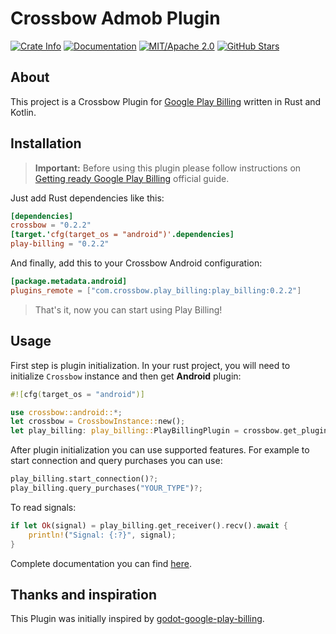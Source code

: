 # Crossbow Admob Plugin

[![Crate Info](https://img.shields.io/crates/v/play-billing.svg)](https://crates.io/crates/play-billing)
[![Documentation](https://img.shields.io/badge/docs.rs-play_billing-green)](https://docs.rs/play-billing/)
[![MIT/Apache 2.0](https://img.shields.io/badge/license-MIT%2FApache-blue.svg)](https://github.com/dodorare/crossbow#license)
[![GitHub Stars](https://img.shields.io/github/stars/dodorare/crossbow.svg?style=social)](https://github.com/dodorare/crossbow/stargazers)

## About

This project is a Crossbow Plugin for [Google Play Billing](https://developer.android.com/google/play/billing) written in Rust and Kotlin.

## Installation

> **Important:** Before using this plugin please follow instructions on [Getting ready Google Play Billing](https://developer.android.com/google/play/billing/getting-ready) official guide.

Just add Rust dependencies like this:

```toml
[dependencies]
crossbow = "0.2.2"
[target.'cfg(target_os = "android")'.dependencies]
play-billing = "0.2.2"
```

And finally, add this to your Crossbow Android configuration:

```toml
[package.metadata.android]
plugins_remote = ["com.crossbow.play_billing:play_billing:0.2.2"]
```

> That's it, now you can start using Play Billing!

## Usage

First step is plugin initialization. In your rust project, you will need to initialize `Crossbow` instance and then get **Android** plugin:

```rust
#![cfg(target_os = "android")]

use crossbow::android::*;
let crossbow = CrossbowInstance::new();
let play_billing: play_billing::PlayBillingPlugin = crossbow.get_plugin()?;
```

After plugin initialization you can use supported features. For example to start connection and query purchases you can use:

```rust
play_billing.start_connection()?;
play_billing.query_purchases("YOUR_TYPE")?;
```

To read signals:

```rust
if let Ok(signal) = play_billing.get_receiver().recv().await {
    println!("Signal: {:?}", signal);
}
```

Complete documentation you can find [here](https://docs.rs/play-billing/).

## Thanks and inspiration

This Plugin was initially inspired by [godot-google-play-billing](https://github.com/godotengine/godot-google-play-billing).
